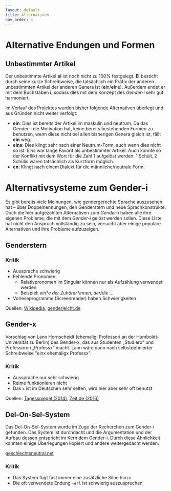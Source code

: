 ```yaml
---
layout: default
title: Alternativen
nav_order: 4
---
```

# Alternative Endungen und Formen

## Unbestimmter Artikel

Der unbestimmte Artikel **ei** ist noch nicht zu 100% festgelegt. **Ei** besticht durch seine kurze Schreibweise, die tatsächlich ein Präfix der anderen unbestimmten Artikel der anderen Genera ist (**ei**n/**ei**ne). Außerdem endet er mit dem Buchstaben **i**, sodass dies mit dem Konzept des *Gender-i* sehr gut harmoniert. 

Im Verlauf des Projektes wurden bisher folgende Alternativen überlegt und aus Gründen nicht weiter verfolgt:

- **ein**: Dies ist bereits der Artikel im maskulin und neutrum. Da das Gender-i die Motivation hat, keine bereits bestehenden Formen zu benutzen, wenn diese nicht bei allen bisherigen Genera gleich ist, fällt **ein** weg.
- **eins**: Dies klingt sehr nach einer Neutrum-Form, auch wenn dies nicht so ist. *Eins* war lange Favorit als unbestimmter Artikel. Auch könnte so der Konflikt mit dem Wort für die Zahl 1 aufgelöst werden: 1 Schüli, 2 Schülis wären tatsächlich als Kurzform möglich.
- **en**: Klingt nach einem Dialekt für die männliche/neutrale Form.

# Alternativsysteme zum Gender-i

Es gibt bereits viele Meinungen, wie gendergerechte Sprache auszusehen hat – über Doppelnennungen, den Genderstern und neue Sprachkonstrukte. Doch die hier aufgezählten Alternativen zum *Gender-i* haben alle ihre eigenen Probleme, die mit dem *Gender-i* gelöst werden sollen. Diese Liste hat nicht den Anspruch vollständig zu sein, versucht aber einige populäre Alternativen und ihre Probleme aufzuzeigen.

## Genderstern



### Kritik

- Aussprache schwierig
- Fehlende Pronomen
    - Relativpronomen im Singular können nur als Aufzählung verwendet werden
    - Beispiel: *ein\*e der Zuhörer\*innen, der/die …*
- Vorleseprogramme (Screenreader) haben Schwierigkeiten

Quellen: [Wikipedia](https://de.wikipedia.org/wiki/Gendersternchen), [genderleicht.de](https://www.genderleicht.de/Textlabor/genderstern-im-singular/)

## Gender-x

Vorschlag von Lann Hornscheidt (ehemaligi Professori an der Humboldt-Universität zu Berlin) des Gender-x, das aus Studenten „Studierx“ und Professoren „Professx“ macht. Lann wäre dann nach selbstdefinierter Schreibweise "einx ehemaligx Professx".

### Kritik

- Aussprache nur sehr schwierig
- Reime funktionieren nicht
- Das `x` ist im Deutschen sehr selten, wird hier aber sehr oft benutzt

Quellen: [Tagesspiegel (2014)](https://www.tagesspiegel.de/gesellschaft/panorama/studierx-und-professx-wie-genderforscherin-lann-hornscheidt-ihren-vorschlag-begruendet/9831950.html),
[Zeit.de (2016)](https://www.zeit.de/kultur/2016-02/gendern-sprache-geschlecht-diskriminierung-lann-hornscheidt-10nach8)

## Del-On-Sel-System

Das Del-On-Sel-System wurde im Zuge der Recherchen zum Gender-i gefunden. Das System ist durchdacht und die Argumentation und der Aufbau dessen entspricht im Kern dem Gender-i. Durch diese Ähnlichkeit konnten einige Überlegungen kopiert und andere weitergedacht werden.

[geschlechtsneutral.net](https://geschlechtsneutral.net/deklinationstabellen-des-del-on-sel-systems/)

### Kritik

- Das System fügt fast immer eine zusätzliche Silbe hinzu
- Die oft verwendete Endung `-erl` ist schwierig auszusprechen